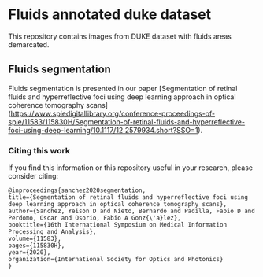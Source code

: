# Fluids annotated duke dataset
This repository contains images from DUKE dataset with fluids areas demarcated.

## Fluids segmentation

Fluids segmentation is presented in our paper [Segmentation of retinal fluids and hyperreflective foci using deep learning approach in optical coherence tomography scans]
(https://www.spiedigitallibrary.org/conference-proceedings-of-spie/11583/115830H/Segmentation-of-retinal-fluids-and-hyperreflective-foci-using-deep-learning/10.1117/12.2579934.short?SSO=1).

### Citing this work

If you find this information or this repository useful in your research, please consider citing:

	@inproceedings{sanchez2020segmentation,
	title={Segmentation of retinal fluids and hyperreflective foci using deep learning approach in optical coherence tomography scans},
	author={Sanchez, Yeison D and Nieto, Bernardo and Padilla, Fabio D and Perdomo, Oscar and Osorio, Fabio A Gonz{\'a}lez},
	booktitle={16th International Symposium on Medical Information Processing and Analysis},
	volume={11583},
	pages={115830H},
	year={2020},
	organization={International Society for Optics and Photonics}
	}
    
    